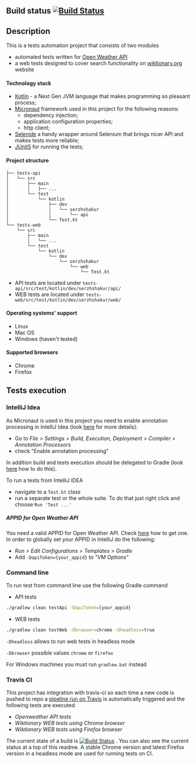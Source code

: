 ## Build status [![Build Status](https://travis-ci.org/serzhshakur/qa-automation-micronaut.svg?branch=master)](https://travis-ci.org/serzhshakur/qa-automation-micronaut)

## Description
This is a tests automation project that consists of two modules
- automated tests written for [Open Weather API](http://openweathermap.org/current)
- a web tests designed to cover search functionality on [wiktionary.org](https://en.wiktionary.org/) website

#### Technology stack
- [Kotlin](https://kotlinlang.org) - a Next Gen JVM language that makes programming so pleasant process; 
- [Micronaut](https://micronaut.io) framework used in this project for the following reasons:
  - dependency injection;
  - application configuration properties;
  - http client;
- [Selenide](https://selenide.org) a handy wrapper around Selenium that brings nicer API and makes tests more reliable;
- [JUnit5](https://junit.org/junit5/docs/current/user-guide/) for running the tests;

#### Project structure

```$xslt
├── tests-api
│   └── src
│       ├── main
│       │   ├── ...
│       └── test
│           └── kotlin
│               ├── dev
│               │   └── serzhshakur
│               │       └── api
│               └── Test.kt
└── tests-web
    └── src
        ├── main
        │   └── ...
        └── test
            └── kotlin
                └── dev
                    └── serzhshakur
                        └── web
                            └── Test.kt

```
- API tests are located under `tests-api/src/test/kotlin/dev/serzhshakur/api/`
- WEB tests are located under `tests-web/src/test/kotlin/dev/serzhshakur/web/`

#### Operating systems' support
- Linux
- Mac OS 
- Windows (haven't tested)

#### Supported browsers
- Chrome
- Firefox

## Tests execution

### IntelliJ Idea

As Micronaut is used in this project you need to enable annotation processing in IntelliJ Idea (look [here](https://guides.micronaut.io/creating-your-first-micronaut-app/guide/) for more details): 
- Go to _File > Settings > Build, Execution, Deployment > Compiler > Annotation Processors_ 
- check "Enable annotation processing" 

In addition build and tests execution should be delegated to Gradle (look [here](https://www.jetbrains.com/help/idea/gradle.html#gradle_settings_access) how to do this).

To run a tests from IntelliJ IDEA 
- navigate to a `Test.kt` class  
- run a separate test or the whole suite. To do that just right click and choose `Run 'Test ...'`

##### APPID for Open Weather API
You need a valid APPID for Open Weather API. Check [here](https://openweathermap.org/appid) how to get one.
In order to globally set your APPID in IntelliJ do the following:
- _Run > Edit Configurations > Templates > Gradle_
- Add `-DapiToken={your_appid}` to _"VM Options"_ 

### Command line

To run test from command line use the following Gradle command

- API tests
```bash
./gradlew clean testApi -DapiToken=[your_appid}
```
- WEB tests
```bash
./gradlew clean testWeb -Dbrowser=chrome -Dheadless=true
```
`-Dheadless` allows to run web tests in headless mode
 
 `-Dbrowser` possible values `chrome` or `firefox`


For Windows machines you must run  `gradlew.bat` instead

### Travis CI
This project has integration with travis-ci so each time a new code is pushed to repo a [pipeline run on Travis](https://travis-ci.org/serzhshakur/qa-automation-micronaut) is automatically triggered and the following tests are executed
- _Openweather API tests_
- _Wiktionary WEB tests using Chrome browser_
- _Wiktionary WEB tests using Firefox browser_

The current state of a build is [![Build Status](https://travis-ci.org/serzhshakur/qa-automation-micronaut.svg?branch=master)](https://travis-ci.org/serzhshakur/qa-automation-micronaut)
. You can also see the current status at a top of this readme. A stable Chrome version and latest Firefox version in a headless mode are used for running tests on CI.
